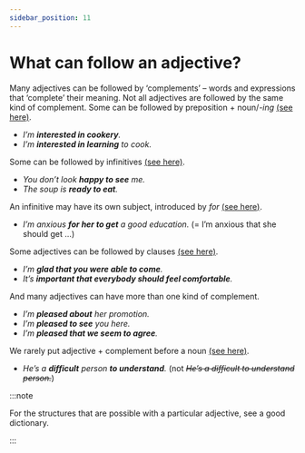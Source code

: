 ```yaml
---
sidebar_position: 11
---
```


# What can follow an adjective?

Many adjectives can be followed by ‘complements’ – words and expressions that ‘complete’ their meaning. Not all adjectives are followed by the same kind of complement. Some can be followed by preposition + noun/*\-ing* [(see here)](./../infinitives-ing-forms-and-past-participles-after-nouns-verbs-etc/ing-forms-after-nouns-and-adjectives-tired-of-listening).

- *I’m **interested in cookery**.*
- *I’m **interested in learning** to cook.*

Some can be followed by infinitives [(see here)](./../infinitives-ing-forms-and-past-participles-after-nouns-verbs-etc/infinitives-after-adjectives-pleased-to-see-you).

- *You don’t look **happy to see** me.*
- *The soup is **ready to eat**.*

An infinitive may have its own subject, introduced by *for* [(see here)](./../infinitives-ing-forms-and-past-participles-other-uses/for-to).

- *I’m anxious **for her to get** a good education.* (= I’m anxious that she should get …)

Some adjectives can be followed by clauses [(see here)](./../noun-clauses-direct-and-indirect-speech/that-clauses).

- *I’m **glad that you were able to come**.*
- *It’s **important that everybody should feel comfortable**.*

And many adjectives can have more than one kind of complement.

- *I’m **pleased about** her promotion.*
- *I’m **pleased to see** you here.*
- *I’m **pleased that we seem to agree**.*

We rarely put adjective + complement before a noun [(see here)](./adjectives-after-nouns-and-pronouns#adjectives-with-complements-people-skilled-in-design).

- *He’s a **difficult** person **to understand**.* (not *~~He’s a difficult to understand person.~~*)

:::note

For the structures that are possible with a particular adjective, see a good dictionary.

:::
